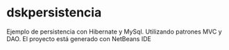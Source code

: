# dskpersistencia
Ejemplo de persistencia con Hibernate y MySql. Utilizando patrones MVC y DAO. 
El proyecto está generado con NetBeans IDE
